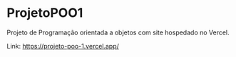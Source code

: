 # ProjetoPOO1 

Projeto de Programação orientada a objetos com site hospedado no Vercel.

Link: https://projeto-poo-1.vercel.app/
